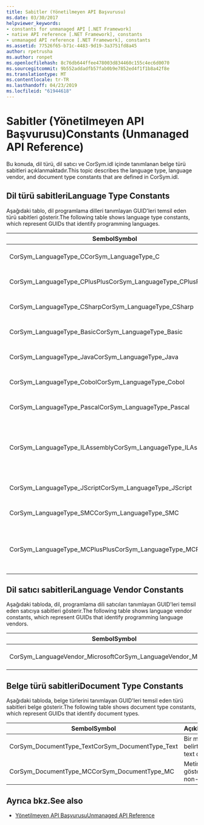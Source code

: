 ```yaml
---
title: Sabitler (Yönetilmeyen API Başvurusu)
ms.date: 03/30/2017
helpviewer_keywords:
- constants for unmanaged API [.NET Framework]
- native API reference [.NET Framework], constants
- unmanaged API reference [.NET Framework], constants
ms.assetid: 77526f65-b71c-4483-9d19-3a3751fd8a45
author: rpetrusha
ms.author: ronpet
ms.openlocfilehash: 8c76db644ffee478003d834460c155c4ec6d0070
ms.sourcegitcommit: 9b552addadfb57fab0b9e7852ed4f1f1b8a42f8e
ms.translationtype: MT
ms.contentlocale: tr-TR
ms.lasthandoff: 04/23/2019
ms.locfileid: "61944618"
---
```

# <a name="constants-unmanaged-api-reference"></a><span data-ttu-id="419e0-102">Sabitler (Yönetilmeyen API Başvurusu)</span><span class="sxs-lookup"><span data-stu-id="419e0-102">Constants (Unmanaged API Reference)</span></span>
<span data-ttu-id="419e0-103">Bu konuda, dil türü, dil satıcı ve CorSym.idl içinde tanımlanan belge türü sabitleri açıklanmaktadır.</span><span class="sxs-lookup"><span data-stu-id="419e0-103">This topic describes the language type, language vendor, and document type constants that are defined in CorSym.idl.</span></span>  
  
## <a name="language-type-constants"></a><span data-ttu-id="419e0-104">Dil türü sabitleri</span><span class="sxs-lookup"><span data-stu-id="419e0-104">Language Type Constants</span></span>  
 <span data-ttu-id="419e0-105">Aşağıdaki tablo, dil programlama dilleri tanımlayan GUID'leri temsil eden türü sabitleri gösterir.</span><span class="sxs-lookup"><span data-stu-id="419e0-105">The following table shows language type constants, which represent GUIDs that identify programming languages.</span></span>  
  
|<span data-ttu-id="419e0-106">Sembol</span><span class="sxs-lookup"><span data-stu-id="419e0-106">Symbol</span></span>|<span data-ttu-id="419e0-107">Açıklama</span><span class="sxs-lookup"><span data-stu-id="419e0-107">Description</span></span>|  
|------------|-----------------|  
|<span data-ttu-id="419e0-108">CorSym_LanguageType_C</span><span class="sxs-lookup"><span data-stu-id="419e0-108">CorSym_LanguageType_C</span></span>|<span data-ttu-id="419e0-109">C dili belirtir.</span><span class="sxs-lookup"><span data-stu-id="419e0-109">Indicates the C language.</span></span>|  
|<span data-ttu-id="419e0-110">CorSym_LanguageType_CPlusPlus</span><span class="sxs-lookup"><span data-stu-id="419e0-110">CorSym_LanguageType_CPlusPlus</span></span>|<span data-ttu-id="419e0-111">C++ dili belirtir.</span><span class="sxs-lookup"><span data-stu-id="419e0-111">Indicates the C++ language.</span></span>|  
|<span data-ttu-id="419e0-112">CorSym_LanguageType_CSharp</span><span class="sxs-lookup"><span data-stu-id="419e0-112">CorSym_LanguageType_CSharp</span></span>|<span data-ttu-id="419e0-113">Gösterir C# dili.</span><span class="sxs-lookup"><span data-stu-id="419e0-113">Indicates the C# language.</span></span>|  
|<span data-ttu-id="419e0-114">CorSym_LanguageType_Basic</span><span class="sxs-lookup"><span data-stu-id="419e0-114">CorSym_LanguageType_Basic</span></span>|<span data-ttu-id="419e0-115">Temel dil gösterir.</span><span class="sxs-lookup"><span data-stu-id="419e0-115">Indicates the Basic language.</span></span>|  
|<span data-ttu-id="419e0-116">CorSym_LanguageType_Java</span><span class="sxs-lookup"><span data-stu-id="419e0-116">CorSym_LanguageType_Java</span></span>|<span data-ttu-id="419e0-117">Java dil gösterir.</span><span class="sxs-lookup"><span data-stu-id="419e0-117">Indicates the Java language.</span></span>|  
|<span data-ttu-id="419e0-118">CorSym_LanguageType_Cobol</span><span class="sxs-lookup"><span data-stu-id="419e0-118">CorSym_LanguageType_Cobol</span></span>|<span data-ttu-id="419e0-119">COBOL dili gösterir.</span><span class="sxs-lookup"><span data-stu-id="419e0-119">Indicates the COBOL language.</span></span>|  
|<span data-ttu-id="419e0-120">CorSym_LanguageType_Pascal</span><span class="sxs-lookup"><span data-stu-id="419e0-120">CorSym_LanguageType_Pascal</span></span>|<span data-ttu-id="419e0-121">Pascal dili gösterir.</span><span class="sxs-lookup"><span data-stu-id="419e0-121">Indicates the Pascal language.</span></span>|  
|<span data-ttu-id="419e0-122">CorSym_LanguageType_ILAssembly</span><span class="sxs-lookup"><span data-stu-id="419e0-122">CorSym_LanguageType_ILAssembly</span></span>|<span data-ttu-id="419e0-123">Microsoft Ara dili (MSIL) derleme kodu gösterir.</span><span class="sxs-lookup"><span data-stu-id="419e0-123">Indicates the Microsoft intermediate language (MSIL) assembly code.</span></span>|  
|<span data-ttu-id="419e0-124">CorSym_LanguageType_JScript</span><span class="sxs-lookup"><span data-stu-id="419e0-124">CorSym_LanguageType_JScript</span></span>|<span data-ttu-id="419e0-125">JScript dili belirtir.</span><span class="sxs-lookup"><span data-stu-id="419e0-125">Indicates the JScript language.</span></span>|  
|<span data-ttu-id="419e0-126">CorSym_LanguageType_SMC</span><span class="sxs-lookup"><span data-stu-id="419e0-126">CorSym_LanguageType_SMC</span></span>|<span data-ttu-id="419e0-127">SMS dili gösterir.</span><span class="sxs-lookup"><span data-stu-id="419e0-127">Indicates the SMC language.</span></span>|  
|<span data-ttu-id="419e0-128">CorSym_LanguageType_MCPlusPlus</span><span class="sxs-lookup"><span data-stu-id="419e0-128">CorSym_LanguageType_MCPlusPlus</span></span>|<span data-ttu-id="419e0-129">.NET Framework için etkin C++ dili belirtir.</span><span class="sxs-lookup"><span data-stu-id="419e0-129">Indicates the C++ language enabled for the .NET Framework.</span></span>|  
  
## <a name="language-vendor-constants"></a><span data-ttu-id="419e0-130">Dil satıcı sabitleri</span><span class="sxs-lookup"><span data-stu-id="419e0-130">Language Vendor Constants</span></span>  
 <span data-ttu-id="419e0-131">Aşağıdaki tabloda, dil, programlama dili satıcıları tanımlayan GUID'leri temsil eden satıcıya sabitleri gösterir.</span><span class="sxs-lookup"><span data-stu-id="419e0-131">The following table shows language vendor constants, which represent GUIDs that identify programming language vendors.</span></span>  
  
|<span data-ttu-id="419e0-132">Sembol</span><span class="sxs-lookup"><span data-stu-id="419e0-132">Symbol</span></span>|<span data-ttu-id="419e0-133">Açıklama</span><span class="sxs-lookup"><span data-stu-id="419e0-133">Description</span></span>|  
|------------|-----------------|  
|<span data-ttu-id="419e0-134">CorSym_LanguageVendor_Microsoft</span><span class="sxs-lookup"><span data-stu-id="419e0-134">CorSym_LanguageVendor_Microsoft</span></span>|<span data-ttu-id="419e0-135">Microsoft gösterir.</span><span class="sxs-lookup"><span data-stu-id="419e0-135">Indicates Microsoft.</span></span>|  
  
## <a name="document-type-constants"></a><span data-ttu-id="419e0-136">Belge türü sabitleri</span><span class="sxs-lookup"><span data-stu-id="419e0-136">Document Type Constants</span></span>  
 <span data-ttu-id="419e0-137">Aşağıdaki tabloda, belge türlerini tanımlayan GUID'leri temsil eden türü sabitleri belge gösterir.</span><span class="sxs-lookup"><span data-stu-id="419e0-137">The following table shows document type constants, which represent GUIDs that identify document types.</span></span>  
  
|<span data-ttu-id="419e0-138">Sembol</span><span class="sxs-lookup"><span data-stu-id="419e0-138">Symbol</span></span>|<span data-ttu-id="419e0-139">Açıklama</span><span class="sxs-lookup"><span data-stu-id="419e0-139">Description</span></span>|  
|------------|-----------------|  
|<span data-ttu-id="419e0-140">CorSym_DocumentType_Text</span><span class="sxs-lookup"><span data-stu-id="419e0-140">CorSym_DocumentType_Text</span></span>|<span data-ttu-id="419e0-141">Bir metin belgesini belirtir.</span><span class="sxs-lookup"><span data-stu-id="419e0-141">Indicates a text document.</span></span>|  
|<span data-ttu-id="419e0-142">CorSym_DocumentType_MC</span><span class="sxs-lookup"><span data-stu-id="419e0-142">CorSym_DocumentType_MC</span></span>|<span data-ttu-id="419e0-143">Metin olmayan belge gösterir.</span><span class="sxs-lookup"><span data-stu-id="419e0-143">Indicates a non-text document.</span></span>|  
  
## <a name="see-also"></a><span data-ttu-id="419e0-144">Ayrıca bkz.</span><span class="sxs-lookup"><span data-stu-id="419e0-144">See also</span></span>

- [<span data-ttu-id="419e0-145">Yönetilmeyen API Başvurusu</span><span class="sxs-lookup"><span data-stu-id="419e0-145">Unmanaged API Reference</span></span>](../../../docs/framework/unmanaged-api/index.md)
